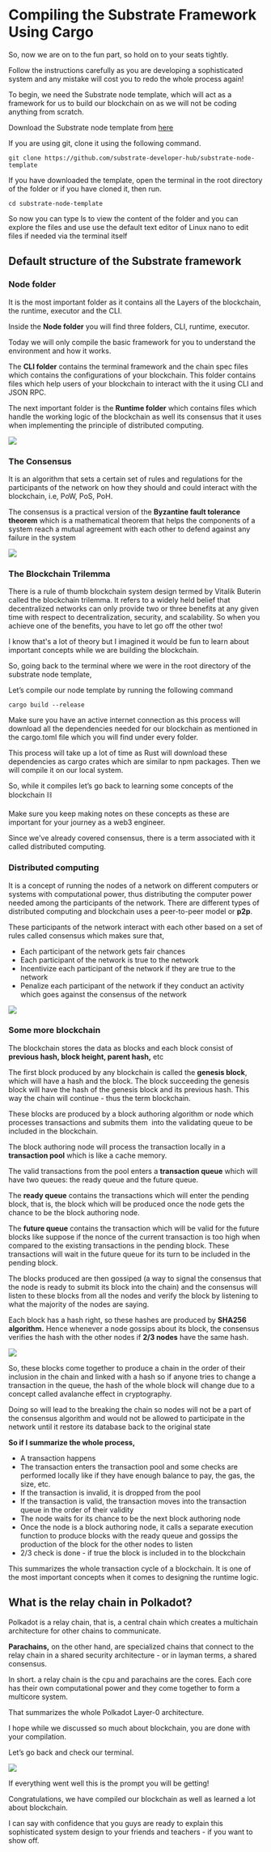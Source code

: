 # Compiling the Substrate Framework Using Cargo

So, now we are on to the fun part, so hold on to your seats tightly.

Follow the instructions carefully as you are developing a sophisticated system and any mistake will cost you to redo the whole process again!

To begin, we need the Substrate node template, which will act as a framework for us to build our blockchain on as we will not be coding anything from scratch.

Download the Substrate node template from [here](https://github.com/substrate-developer-hub/substrate-node-template)

If you are using git, clone it using the following command.

```
git clone https://github.com/substrate-developer-hub/substrate-node-template
```

If you have downloaded the template, open the terminal in the root directory of the folder or if you have cloned it, then run.

```
cd substrate-node-template
```

So now you can type ls to view the content of the folder and you can explore the files and use use the default text editor of Linux nano to edit files if needed via the terminal itself

## Default structure of the Substrate framework

### Node folder

It is the most important folder as it contains all the Layers of the blockchain, the runtime, executor and the CLI.

Inside the **Node folder** you will find three folders, CLI, runtime, executor.

Today we will only compile the basic framework for you to understand the environment and how it works.

The **CLI folder** contains the terminal framework and the chain spec files which contains the configurations of your blockchain. This folder contains files which help users of your blockchain to interact with the it using CLI and JSON RPC.

The next important folder is the **Runtime folder** which contains files which handle the working logic of the blockchain as well its consensus that it uses when implementing the principle of distributed computing.

![](https://lh3.googleusercontent.com/8l5xJLErdQWGjaWbMm1YG_Gs1LZSYeb0_lbdV2uRxziTArOrg6XiOSfHUNDmkoo6kAQCvjnCikbg-S3sjmm-GxwnvtUK-HR9xAB1X1E1MnbBaJks5MdN6scyHCM0Kix3rRfzJlSqTxO4xhNmnn5asSL5VjRH2scADtQDXaquB4TR0avSL8CLw-f3BGSNRg)

### The Consensus

It is an algorithm that sets a certain set of rules and regulations for the participants of the network on how they should and could interact with the blockchain, i.e, PoW, PoS, PoH.

The consensus is a practical version of the **Byzantine fault tolerance theorem** which is a mathematical theorem that helps the components of a system reach a mutual agreement with each other to defend against any failure in the system

![](https://lh4.googleusercontent.com/UGrB19K48SFDNBcLRsnwDyZo7kgNQ0Rpw4EdJfgN2Poq7KQd6F4zLgOA_zmCz4My76rk-tVxIPTuO5dFKoldBLA8ehlWxoIlcADscC2hXnKniHxxM8UNsTQlBcMFiWfmnkOPSLH25mtXcb9LsMmNwR8uLp_T2edRSfjdwC_hzLJK5QDkXK6eW8WYWKgCfw)

### The Blockchain Trilemma

There is a rule of thumb blockchain system design termed by Vitalik Buterin called the blockchain trilemma. It refers to a widely held belief that decentralized networks can only provide two or three benefits at any given time with respect to decentralization, security, and scalability. So when you achieve one of the benefits, you have to let go off the other two!

I know that's a lot of theory but I imagined it would be fun to learn about important concepts while we are building the blockchain.

So, going back to the terminal where we were in the root directory of the substrate node template,

Let’s compile our node template by running the following command

```
cargo build --release
```

Make sure you have an active internet connection as this process will download all the dependencies needed for our blockchain as mentioned in the cargo.toml file which you will find under every folder.

This process will take up a lot of time as Rust will download these dependencies as cargo crates which are similar to npm packages. Then we will compile it on our local system.

So, while it compiles let’s go back to learning some concepts of the blockchain ⛓

Make sure you keep making notes on these concepts as these are important for your journey as a web3 engineer.

Since we've already covered consensus, there is a term associated with it called distributed computing.

### Distributed computing

It is a concept of running the nodes of a network on different computers or systems with computational power, thus distributing the computer power needed among the participants of the network. There are different types of distributed computing and blockchain uses a peer-to-peer model or **p2p**.

These participants of the network interact with each other based on a set of rules called consensus which makes sure that,

- Each participant of the network gets fair chances
- Each participant of the network is true to the network
- Incentivize each participant of the network if they are true to the network
- Penalize each participant of the network if they conduct an activity which goes against the consensus of the network

![](https://lh5.googleusercontent.com/j_jo4UasCTkbLzNzqq73V2YqyRlF6oeEpQfnCl7c8h5A_x39mcec50Osqgvs-EfI0P6O8EBT7SIkLbBxvycJCS9iINCG6KLDwwGu4BZO74YCSepqh_y1hOFBF61si18FDkmLgyDL24d9zQ0_Y0I7I2YeIqN2rsPW0ztNP0JAF5wruPIP8JSgAxjEMbkZZA)

### Some more blockchain

The blockchain stores the data as blocks and each block consist of **previous hash, block height, parent hash,** etc

The first block produced by any blockchain is called the **genesis block**, which will have a hash and the block. The block succeeding the genesis block will have the hash of the genesis block and its previous hash. This way the chain will continue - thus the term blockchain.

These blocks are produced by a block authoring algorithm or node which processes transactions and submits them  into the validating queue to be included in the blockchain.

The block authoring node will process the transaction locally in a **transaction pool** which is like a cache memory.

The valid transactions from the pool enters a **transaction queue** which will have two queues: the ready queue and the future queue.

The **ready queue** contains the transactions which will enter the pending block, that is, the block which will be produced once the node gets the chance to be the block authoring node.

The **future queue** contains the transaction which will be valid for the future blocks like suppose if the nonce of the current transaction is too high when compared to the existing transactions in the pending block. These transactions will wait in the future queue for its turn to be included in the pending block.

The blocks produced are then gossiped (a way to signal the consensus that the node is ready to submit its block into the chain) and the consensus will listen to these blocks from all the nodes and verify the block by listening to what the majority of the nodes are saying.

Each block has a hash right, so these hashes are produced by **SHA256 algorithm.** Hence whenever a node gossips about its block, the consensus verifies the hash with the other nodes if **2/3 nodes** have the same hash.

![](https://lh6.googleusercontent.com/U5iwQfSPJLuxpSPg4qtIKQDdwFtfIFl1uXTF1iU0XVf-hB86-0H27myjaAKBgHn8dn-RiaDgBm75buTbtTR99xi0d0aTSOp9pqGcuJESUNCYPaLTOXynj8NH6CuJ3Z7Bt0MoNQWpVr_ZPpP6uEyulX_rd7ZdfzOSTaOJUY5sJDYsPoeFaO6LA7ed1rgrhw)

So, these blocks come together to produce a chain in the order of their inclusion in the chain and linked with a hash so if anyone tries to change a transaction in the queue, the hash of the whole block will change due to a concept called avalanche effect in cryptography.

Doing so will lead to the breaking the chain so nodes will not be a part of the consensus algorithm and would not be allowed to participate in the network until it restore its database back to the original state

**So if I summarize the whole process,**

- A transaction happens
- The transaction enters the transaction pool and some checks are performed locally like if they have enough balance to pay, the gas, the size, etc.
- If the transaction is invalid, it is dropped from the pool
- If the transaction is valid, the transaction moves into the transaction queue in the order of their validity
- The node waits for its chance to be the next block authoring node
- Once the node is a block authoring node, it calls a separate execution function to produce blocks with the ready queue and gossips the production of the block for the other nodes to listen
- 2/3 check is done - if true the block is included in to the blockchain

This summarizes the whole transaction cycle of a blockchain. It is one of the most important concepts when it comes to designing the runtime logic.

## What is the relay chain in Polkadot?

Polkadot is a relay chain, that is, a central chain which creates a multichain architecture for other chains to communicate.

**Parachains,** on the other hand, are specialized chains that connect to the relay chain in a shared security architecture - or in layman terms, a shared consensus.

In short. a relay chain is the cpu and parachains are the cores. Each core has their own computational power and they come together to form a multicore system.

That summarizes the whole Polkadot Layer-0 architecture.

I hope while we discussed so much about blockchain, you are done with your compilation.

Let’s go back and check our terminal.

![](https://lh6.googleusercontent.com/38ObM2BfZPUeCMi5SYA0ClHGeg4Y8Gdx4ih0DAX6x3t1EUkbNC-Gm81jBKP0V-hzGi3lkwGQA36h0dA9G1grwmdRhTUMq8YBP-u32jQbZUSB1ZLKDkDQMDHPiDUKChksc9eRQxhrTdIMUGKMeROKHpJ7GIkCo3NlKoxo_mmonwPajHjSGJ7zXWK99H4E6w)

If everything went well this is the prompt you will be getting!

Congratulations, we have compiled our blockchain as well as learned a lot about blockchain.

I can say with confidence that you guys are ready to explain this sophisticated system design to your friends and teachers - if you want to show off.
